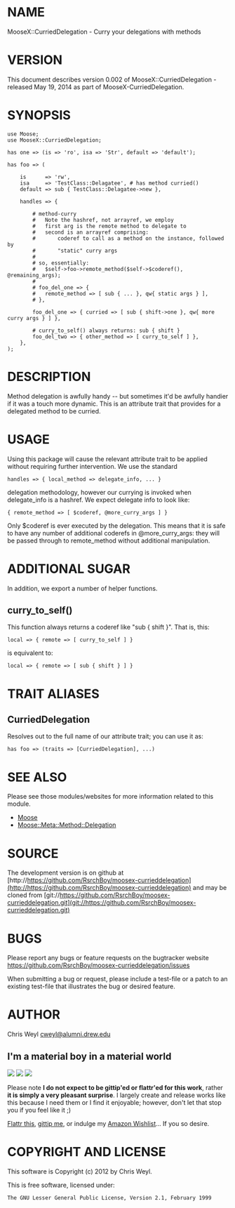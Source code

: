# NAME

MooseX::CurriedDelegation - Curry your delegations with methods

# VERSION

This document describes version 0.002 of MooseX::CurriedDelegation - released May 19, 2014 as part of MooseX-CurriedDelegation.

# SYNOPSIS

    use Moose;
    use MooseX::CurriedDelegation;

    has one => (is => 'ro', isa => 'Str', default => 'default');

    has foo => (

        is      => 'rw',
        isa     => 'TestClass::Delagatee', # has method curried()
        default => sub { TestClass::Delagatee->new },

        handles => {

            # method-curry
            #   Note the hashref, not arrayref, we employ
            #   first arg is the remote method to delegate to
            #   second is an arrayref comprising:
            #       coderef to call as a method on the instance, followed by
            #       "static" curry args
            #
            # so, essentially:
            #   $self->foo->remote_method($self->$coderef(), @remaining_args);
            #
            # foo_del_one => {
            #   remote_method => [ sub { ... }, qw{ static args } ],
            # },

            foo_del_one => { curried => [ sub { shift->one }, qw{ more curry args } ] },

            # curry_to_self() always returns: sub { shift }
            foo_del_two => { other_method => [ curry_to_self ] },
        },
    );

# DESCRIPTION

Method delegation is awfully handy -- but sometimes it'd be awfully handier if
it was a touch more dynamic.  This is an attribute trait that provides for a
delegated method to be curried.

# USAGE

Using this package will cause the relevant attribute trait to be applied
without requiring further intervention.  We use the standard

    handles => { local_method => delegate_info, ... }

delegation methodology, however our currying is invoked when delegate\_info is
a hashref.  We expect delegate info to look like:

    { remote_method => [ $coderef, @more_curry_args ] }

Only $coderef is ever executed by the delegation.  This means that it is safe
to have any number of additional coderefs in @more\_curry\_args: they will be
passed through to remote\_method without additional manipulation.

# ADDITIONAL SUGAR

In addition, we export a number of helper functions.

## curry\_to\_self()

This function always returns a coderef like "sub { shift }".  That is, this:

    local => { remote => [ curry_to_self ] }

is equivalent to:

    local => { remote => [ sub { shift } ] }

# TRAIT ALIASES

## CurriedDelegation

Resolves out to the full name of our attribute trait; you can use it as:

    has foo => (traits => [CurriedDelegation], ...)

# SEE ALSO

Please see those modules/websites for more information related to this module.

- [Moose](https://metacpan.org/pod/Moose)
- [Moose::Meta::Method::Delegation](https://metacpan.org/pod/Moose::Meta::Method::Delegation)

# SOURCE

The development version is on github at [http://https://github.com/RsrchBoy/moosex-currieddelegation](http://https://github.com/RsrchBoy/moosex-currieddelegation)
and may be cloned from [git://https://github.com/RsrchBoy/moosex-currieddelegation.git](git://https://github.com/RsrchBoy/moosex-currieddelegation.git)

# BUGS

Please report any bugs or feature requests on the bugtracker website
https://github.com/RsrchBoy/moosex-currieddelegation/issues

When submitting a bug or request, please include a test-file or a
patch to an existing test-file that illustrates the bug or desired
feature.

# AUTHOR

Chris Weyl <cweyl@alumni.drew.edu>

## I'm a material boy in a material world

<div>
    <a href="https://www.gittip.com/RsrchBoy/"><img src="https://raw.githubusercontent.com/gittip/www.gittip.com/master/www/assets/%25version/logo.png" /></a>
    <a href="http://bit.ly/rsrchboys-wishlist"><img src="http://wps.io/wp-content/uploads/2014/05/amazon_wishlist.resized.png" /></a>
    <a href="https://flattr.com/submit/auto?user_id=RsrchBoy&url=https%3A%2F%2Fgithub.com%2FRsrchBoy%2Fmoosex-currieddelegation&title=RsrchBoy's%20CPAN%20MooseX-CurriedDelegation&tags=%22RsrchBoy's%20MooseX-CurriedDelegation%20in%20the%20CPAN%22"><img src="http://api.flattr.com/button/flattr-badge-large.png" /></a>
</div>

Please note **I do not expect to be gittip'ed or flattr'ed for this work**,
rather **it is simply a very pleasant surprise**. I largely create and release
works like this because I need them or I find it enjoyable; however, don't let
that stop you if you feel like it ;)

[Flattr this](https://flattr.com/submit/auto?user_id=RsrchBoy&url=https%3A%2F%2Fgithub.com%2FRsrchBoy%2Fmoosex-currieddelegation&title=RsrchBoy&#x27;s%20CPAN%20MooseX-CurriedDelegation&tags=%22RsrchBoy&#x27;s%20MooseX-CurriedDelegation%20in%20the%20CPAN%22),
[gittip me](https://www.gittip.com/RsrchBoy/), or indulge my
[Amazon Wishlist](http://bit.ly/rsrchboys-wishlist)...  If you so desire.

# COPYRIGHT AND LICENSE

This software is Copyright (c) 2012 by Chris Weyl.

This is free software, licensed under:

    The GNU Lesser General Public License, Version 2.1, February 1999
